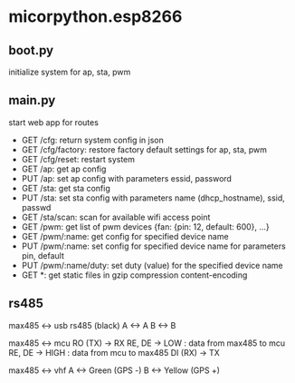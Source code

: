 # micorpython.esp8266

## boot.py
initialize system for ap, sta, pwm

## main.py
start web app for routes
- GET /cfg: return system config in json
- GET /cfg/factory: restore factory default settings for ap, sta, pwm
- GET /cfg/reset: restart system
- GET /ap: get ap config
- PUT /ap: set ap config with parameters essid, password
- GET /sta: get sta config
- PUT /sta: set sta config with parameters name (dhcp_hostname), ssid, passwd 
- GET /sta/scan: scan for available wifi access point
- GET /pwm: get list of pwm devices {fan: {pin: 12, default: 600}, ...}
- GET /pwm/:name: get config for specified device name
- PUT /pwm/:name: set config for specified device name for parameters pin, default
- PUT /pwm/:name/duty: set duty (value) for the specified device name
- GET *: get static files in gzip compression content-encoding

## rs485
max485 <-> usb rs485 (black)
  A <-> A
  B <-> B

max485 <-> mcu
  RO (TX) -> RX
  RE, DE -> LOW : data from max485 to mcu
  RE, DE -> HIGH : data from mcu to max485
  DI (RX) -> TX
  
max485 <-> vhf
  A <-> Green (GPS -)
  B <-> Yellow (GPS +)
